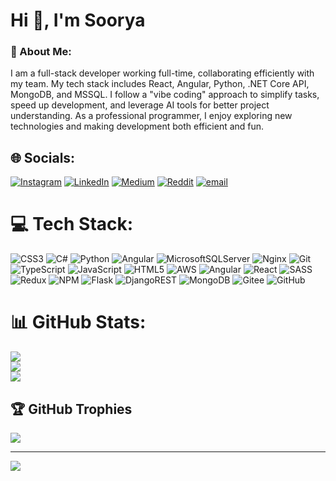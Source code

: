 <h1>Hi 👋, I'm Soorya</h1>
<h3>💫 About Me:</h3>
I am a full-stack developer working full-time, collaborating efficiently with my team. My tech stack includes React, Angular, Python, .NET Core API, MongoDB, and MSSQL. I follow a "vibe coding" approach to simplify tasks, speed up development, and leverage AI tools for better project understanding. As a professional programmer, I enjoy exploring new technologies and making development both efficient and fun.


## 🌐 Socials:
[![Instagram](https://img.shields.io/badge/Instagram-%23E4405F.svg?logo=Instagram&logoColor=white)](https://instagram.com/k__soorya) [![LinkedIn](https://img.shields.io/badge/LinkedIn-%230077B5.svg?logo=linkedin&logoColor=white)](https://linkedin.com/in/soorya-kannan) [![Medium](https://img.shields.io/badge/Medium-12100E?logo=medium&logoColor=white)](https://medium.com/@sooryakannan) [![Reddit](https://img.shields.io/badge/Reddit-%23FF4500.svg?logo=Reddit&logoColor=white)](https://reddit.com/user/sooryakannan) [![email](https://img.shields.io/badge/Email-D14836?logo=gmail&logoColor=white)](mailto:soorya9399@gmail.com) 

# 💻 Tech Stack:
![CSS3](https://img.shields.io/badge/css3-%231572B6.svg?style=for-the-badge&logo=css3&logoColor=white) ![C#](https://img.shields.io/badge/c%23-%23239120.svg?style=for-the-badge&logo=csharp&logoColor=white) ![Python](https://img.shields.io/badge/python-3670A0?style=for-the-badge&logo=python&logoColor=ffdd54) ![Angular](https://img.shields.io/badge/angular-%23DD0031.svg?style=for-the-badge&logo=angular&logoColor=white) ![MicrosoftSQLServer](https://img.shields.io/badge/Microsoft%20SQL%20Server-CC2927?style=for-the-badge&logo=microsoft%20sql%20server&logoColor=white) ![Nginx](https://img.shields.io/badge/nginx-%23009639.svg?style=for-the-badge&logo=nginx&logoColor=white) ![Git](https://img.shields.io/badge/git-%23F05033.svg?style=for-the-badge&logo=git&logoColor=white) ![TypeScript](https://img.shields.io/badge/typescript-%23007ACC.svg?style=for-the-badge&logo=typescript&logoColor=white) ![JavaScript](https://img.shields.io/badge/javascript-%23323330.svg?style=for-the-badge&logo=javascript&logoColor=%23F7DF1E) ![HTML5](https://img.shields.io/badge/html5-%23E34F26.svg?style=for-the-badge&logo=html5&logoColor=white) ![AWS](https://img.shields.io/badge/AWS-%23FF9900.svg?style=for-the-badge&logo=amazon-aws&logoColor=white) ![Angular](https://img.shields.io/badge/angular-%23DD0031.svg?style=for-the-badge&logo=angular&logoColor=white) ![React](https://img.shields.io/badge/react-%2320232a.svg?style=for-the-badge&logo=react&logoColor=%2361DAFB) ![SASS](https://img.shields.io/badge/SASS-hotpink.svg?style=for-the-badge&logo=SASS&logoColor=white) ![Redux](https://img.shields.io/badge/redux-%23593d88.svg?style=for-the-badge&logo=redux&logoColor=white) ![NPM](https://img.shields.io/badge/NPM-%23CB3837.svg?style=for-the-badge&logo=npm&logoColor=white) ![Flask](https://img.shields.io/badge/flask-%23000.svg?style=for-the-badge&logo=flask&logoColor=white) ![DjangoREST](https://img.shields.io/badge/DJANGO-REST-ff1709?style=for-the-badge&logo=django&logoColor=white&color=ff1709&labelColor=gray) ![MongoDB](https://img.shields.io/badge/MongoDB-%234ea94b.svg?style=for-the-badge&logo=mongodb&logoColor=white) ![Gitee](https://img.shields.io/badge/Gitee-C71D23?style=for-the-badge&logo=gitee&logoColor=white) ![GitHub](https://img.shields.io/badge/github-%23121011.svg?style=for-the-badge&logo=github&logoColor=white)
# 📊 GitHub Stats:
![](https://github-readme-stats.vercel.app/api?username=soorya-kannan&theme=react&hide_border=false&include_all_commits=true&count_private=true)<br/>
![](https://nirzak-streak-stats.vercel.app/?user=soorya-kannan&theme=react&hide_border=false)<br/>
![](https://github-readme-stats.vercel.app/api/top-langs/?username=soorya-kannan&theme=react&hide_border=false&include_all_commits=true&count_private=true&layout=compact)

## 🏆 GitHub Trophies
![](https://github-profile-trophy.vercel.app/?username=soorya-kannan&theme=react&no-frame=false&no-bg=true&margin-w=4)

---
[![](https://visitcount.itsvg.in/api?id=soorya-kannan&icon=0&color=0)](https://visitcount.itsvg.in)

<!-- Proudly created with GPRM ( https://gprm.itsvg.in ) -->
